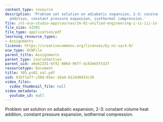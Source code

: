 ```yaml
---
content_type: resource
description: 'Problem set solution on adiabatic expansion, 2-3: constant volume heat
  addition, constant pressure expansion, isothermal compression.'
file: /ol-ocw-studio-app/courses/16-01-unified-engineering-i-ii-iii-iv-fall-2005-spring-2006/635f1af7c50d65ec16ad6124d0415c26_t05_ps02_sol.pdf
file_size: 43391
file_type: application/pdf
learning_resource_types:
- Assignments
license: https://creativecommons.org/licenses/by-nc-sa/4.0/
ocw_type: OCWFile
parent_title: Assignments
parent_type: CourseSection
parent_uid: a6eb2151-6f41-806d-94ff-dc83eb5f4337
resourcetype: Document
title: t05_ps02_sol.pdf
uid: 635f1af7-c50d-65ec-16ad-6124d0415c26
video_files:
  video_thumbnail_file: null
video_metadata:
  youtube_id: null
---
```

Problem set solution on adiabatic expansion, 2-3: constant volume heat addition, constant pressure expansion, isothermal compression.